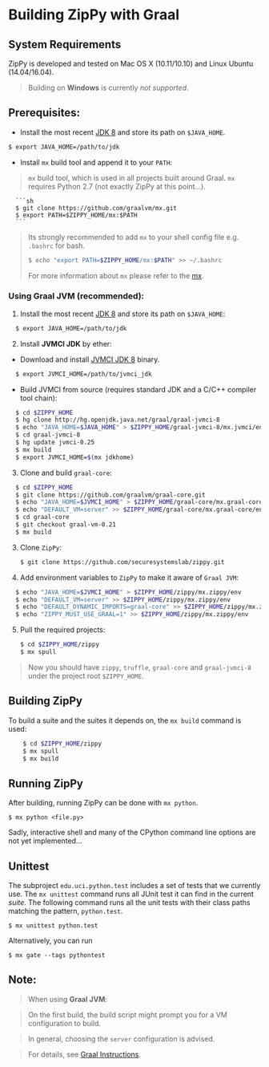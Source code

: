 
# Building ZipPy with Graal

## System Requirements

ZipPy is developed and tested on Mac OS X (10.11/10.10) and Linux Ubuntu (14.04/16.04).
> Building on **Windows** is currently *not supported*.

## Prerequisites:

* Install the most recent [JDK 8](http://www.oracle.com/technetwork/java/javase/downloads/jdk8-downloads-2133151.html) and store its path on `$JAVA_HOME`.
```sh
$ export JAVA_HOME=/path/to/jdk
```

* Install `mx` build tool and append it to your `PATH`:
> `mx` build tool, which is used in all projects built around Graal. `mx` requires Python 2.7 (not exactly ZipPy at this point...).

      ```sh
      $ git clone https://github.com/graalvm/mx.git
      $ export PATH=$ZIPPY_HOME/mx:$PATH
      ```
> Its strongly recommended to add `mx` to your shell config file e.g. `.bashrc` for bash.
>```sh
> $ echo "export PATH=$ZIPPY_HOME/mx:$PATH" >> ~/.bashrc
>```
> For more information about `mx` please refer to the [mx](https://github.com/graalvm/mx).

### Using Graal JVM (recommended):

1. Install the most recent [JDK 8](http://www.oracle.com/technetwork/java/javase/downloads/jdk8-downloads-2133151.html) and store its path on `$JAVA_HOME`:
  ```sh
    $ export JAVA_HOME=/path/to/jdk
  ```
2. Install **JVMCI JDK** by ether:
  * Download and install [JVMCI JDK 8](http://www.oracle.com/technetwork/oracle-labs/program-languages/downloads/index.html) binary.
  ```sh
    $ export JVMCI_HOME=/path/to/jvmci_jdk
  ```
  * Build JVMCI from source (requires standard JDK and a C/C++ compiler tool chain):
  ```sh
    $ cd $ZIPPY_HOME
    $ hg clone http://hg.openjdk.java.net/graal/graal-jvmci-8
    $ echo "JAVA_HOME=$JAVA_HOME" > $ZIPPY_HOME/graal-jvmci-8/mx.jvmci/env
    $ cd graal-jvmci-8
    $ hg update jvmci-0.25
    $ mx build
    $ export JVMCI_HOME=$(mx jdkhome)
  ```
3. Clone and build `graal-core`:

  ```sh
    $ cd $ZIPPY_HOME
    $ git clone https://github.com/graalvm/graal-core.git
    $ echo "JAVA_HOME=$JVMCI_HOME" > $ZIPPY_HOME/graal-core/mx.graal-core/env
    $ echo "DEFAULT_VM=server" >> $ZIPPY_HOME/graal-core/mx.graal-core/env
    $ cd graal-core
    $ git checkout graal-vm-0.21
    $ mx build
  ```

3. Clone `ZipPy`:
      ```sh
      $ git clone https://github.com/securesystemslab/zippy.git
      ```

4. Add environment variables to `ZipPy` to make it aware of `Graal JVM`:

  ```sh
    $ echo "JAVA_HOME=$JVMCI_HOME" > $ZIPPY_HOME/zippy/mx.zippy/env
    $ echo "DEFAULT_VM=server" >> $ZIPPY_HOME/zippy/mx.zippy/env
    $ echo "DEFAULT_DYNAMIC_IMPORTS=graal-core" >> $ZIPPY_HOME/zippy/mx.zippy/env
    $ echo "ZIPPY_MUST_USE_GRAAL=1" >> $ZIPPY_HOME/zippy/mx.zippy/env
  ```

5. Pull the required projects:
      ```sh
      $ cd $ZIPPY_HOME/zippy
      $ mx spull
      ```

>Now you should have `zippy`, `truffle`, `graal-core` and `graal-jvmci-8` under the project root `$ZIPPY_HOME`.

## Building ZipPy

To build a suite and the suites it depends on, the `mx build` command is used:
```sh
    $ cd $ZIPPY_HOME/zippy
    $ mx spull
    $ mx build
```

## Running ZipPy

After building, running ZipPy can be done with `mx python`.

    $ mx python <file.py>

Sadly, interactive shell and many of the CPython command line options are not yet implemented...

## Unittest

The subproject `edu.uci.python.test` includes a set of tests that we currently use. The `mx unittest` command runs all JUnit test it can find in the current _suite_. The following command runs all the unit tests with their class paths matching the pattern, `python.test`.

    $ mx unittest python.test

Alternatively, you can run

    $ mx gate --tags pythontest



## Note:

> When using **Graal JVM**:

> On the first build, the build script might prompt you for a VM configuration to build.

> In general, choosing the `server` configuration is advised.

> For details, see [Graal Instructions](https://wiki.openjdk.java.net/display/Graal/Instructions).
